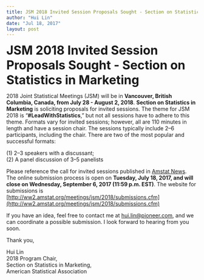 ```yaml
---
title: JSM 2018 Invited Session Proposals Sought - Section on Statistics in Marketing
author: "Hui Lin"
date: "Jul 18, 2017"
layout: post
---
```


<p><strong><font size="6">JSM 2018 Invited Session Proposals Sought - Section on Statistics in Marketing
</font></strong></p>

 
2018 Joint Statistical Meetings (JSM) will be in **Vancouver, British Columbia, Canada, from July 28 - August 2, 2018**. 
**Section on Statistics in Marketing** is soliciting proposals for invited sessions. The theme for JSM 2018 is “**#LeadWithStatistics**,” but not all sessions have to adhere to this theme. Formats vary for invited sessions; however, all are 110 minutes in length and have a session chair. The sessions typically include 2–6 participants, including the chair. There are two of the most popular and successful formats: 

(1) 2–3 speakers with a discussant;  
(2) A panel discussion of 3–5 panelists

Please reference the call for invited sessions published in [Amstat News](http://magazine.amstat.org/blog/2017/07/01/jsm2018proposals/).  The online submission process is open on **Tuesday, July 18, 2017, and will close on Wednesday, September 6, 2017 (11:59 p.m. EST)**.
The website for submissions is [http://ww2.amstat.org/meetings/jsm/2018/submissions.cfm](http://ww2.amstat.org/meetings/jsm/2018/submissions.cfm)

If you have an idea, feel free to contact me at hui.lin@pioneer.com, and we can coordinate a possible submission. I look forward to hearing from you soon.
 
Thank you,
 
Hui Lin  
2018 Program Chair,  
Section on Statistics in Marketing,  
American Statistical Association